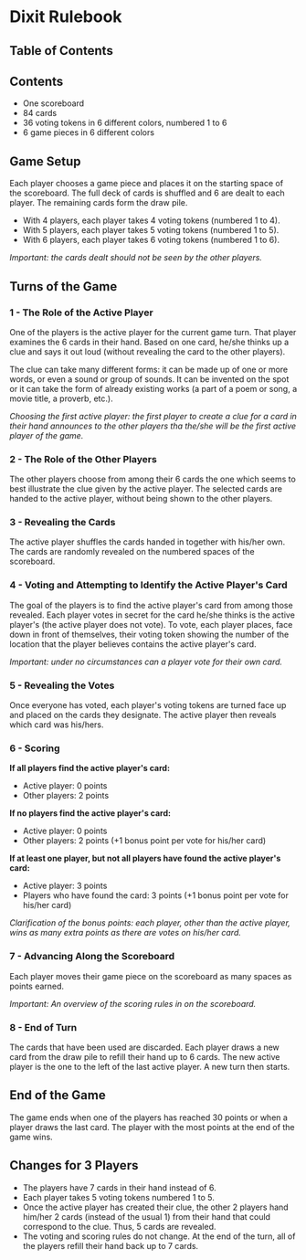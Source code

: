 # Dixit Rulebook

## Table of Contents

## Contents

* One scoreboard
* 84 cards
* 36 voting tokens in 6 different colors, numbered 1 to 6
* 6 game pieces in 6 different colors

## Game Setup

Each player chooses a game piece and places it on the starting space of the scoreboard. The full deck of cards is shuffled and 6 are dealt to each player. The remaining cards form the draw pile.

* With 4 players, each player takes 4 voting tokens (numbered 1 to 4).
* With 5 players, each player takes 5 voting tokens (numbered 1 to 5).
* With 6 players, each player takes 6 voting tokens (numbered 1 to 6).

*Important: the cards dealt should not be seen by the other players.*

## Turns of the Game

### 1 - The Role of the Active Player

One of the players is the active player for the current game turn. That player examines the 6 cards in their hand. Based on one card, he/she thinks up a clue and says it out loud (without revealing the card to the other players).

The clue can take many different forms: it can be made up of one or more words, or even a sound or group of sounds. It can be invented on the spot or it can take the form of already existing works (a part of a poem or song, a movie title, a proverb, etc.).

*Choosing the first active player: the first player to create a clue for a card in their hand announces to the other players tha the/she will be the first active player of the game.*

### 2 - The Role of the Other Players

The other players choose from among their 6 cards the one which seems to best illustrate the clue given by the active player. The selected cards are handed to the active player, without being shown to the other players.

### 3 - Revealing the Cards

The active player shuffles the cards handed in together with his/her own. The cards are randomly revealed on the numbered spaces of the scoreboard.

### 4 - Voting and Attempting to Identify the Active Player's Card

The goal of the players is to find the active player's card from among those revealed. Each player votes in secret for the card he/she thinks is the active player's (the active player does not vote). To vote, each player places, face down in front of themselves, their voting token showing the number of the location that the player believes contains the active player's card.

*Important: under no circumstances can a player vote for their own card.*

### 5 - Revealing the Votes

Once everyone has voted, each player's voting tokens are turned face up and placed on the cards they designate. The active player then reveals which card was his/hers.

### 6 - Scoring

**If all players find the active player's card:**

* Active player: 0 points
* Other players: 2 points

**If no players find the active player's card:**

* Active player: 0 points
* Other players: 2 points (+1 bonus point per vote for his/her card)

**If at least one player, but not all players have found the active player's card:**

* Active player: 3 points
* Players who have found the card: 3 points (+1 bonus point per vote for his/her card)

*Clarification of the bonus points: each player, other than the active player, wins as many extra points as there are votes on his/her card.*

### 7 - Advancing Along the Scoreboard

Each player moves their game piece on the scoreboard as many spaces as points earned.

*Important: An overview of the scoring rules in on the scoreboard.*

### 8 - End of Turn

The cards that have been used are discarded. Each player draws a new card from the draw pile to refill their hand up to 6 cards. The new active player is the one to the left of the last active player. A new turn then starts.

## End of the Game

The game ends when one of the players has reached 30 points or when a player draws the last card. The player with the most points at the end of the game wins.

## Changes for 3 Players

* The players have 7 cards in their hand instead of 6.
* Each player takes 5 voting tokens numbered 1 to 5.
* Once the active player has created their clue, the other 2 players hand him/her 2 cards (instead of the usual 1) from their hand that could correspond to the clue. Thus, 5 cards are revealed.
* The voting and scoring rules do not change. At the end of the turn, all of the players refill their hand back up to 7 cards.
